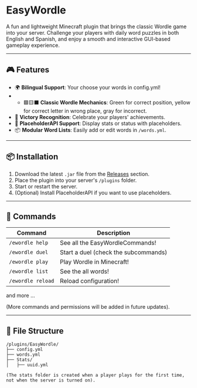 # EasyWordle

A fun and lightweight Minecraft plugin that brings the classic Wordle game into your server. Challenge your players with daily word puzzles in both English and Spanish, and enjoy a smooth and interactive GUI-based gameplay experience.

---

## 🎮 Features

- 🌍 **Bilingual Support**: Your choose your words in config.yml!
- - 🟩🟨⬛ **Classic Wordle Mechanics**: Green for correct position, yellow for correct letter in wrong place, gray for incorrect.
- 🎉 **Victory Recognition**: Celebrate your players' achievements.
- 🔌 **PlaceholderAPI Support**: Display stats or status with placeholders.
- 📦 **Modular Word Lists**: Easily add or edit words in `/words.yml`.

---

## 📦 Installation

1. Download the latest `.jar` file from the [Releases](https://github.com/crituhx/easywordle/releases) section.
2. Place the plugin into your server's `/plugins` folder.
3. Start or restart the server.
4. (Optional) Install PlaceholderAPI if you want to use placeholders.

---

## 📜 Commands

| Command | Description |
|--------|-------------|
| `/ewordle help` | See all the EasyWordleCommands! |
| `/ewordle duel` | Start a duel (check the subcommands) |
| `/ewordle play`    | Play Wordle in Minecraft! |
| `/ewordle list`    | See the all words! |
| `/ewordle reload`    | Reload configuration! 
 and more ...    

(More commands and permissions will be added in future updates).

---

## 📁 File Structure

```plaintext
/plugins/EasyWordle/
├── config.yml
├── words.yml
├── Stats/
│   ├── uuid.yml

(The stats folder is created when a player plays for the first time, not when the server is turned on).
